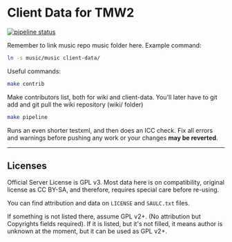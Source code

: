 # Client Data for TMW2
[![pipeline status](https://gitlab.com/TMW2/clientdata/badges/master/pipeline.svg)](https://gitlab.com/TMW2/clientdata/commits/master)

Remember to link music repo music folder here.
Example command:

```sh
ln -s music/music client-data/
```

Useful commands:

```sh
make contrib
```

Make contributors list, both for wiki and client-data.
You'll later have to git add and git pull the wiki repository (wiki/ folder)

```sh
make pipeline
```

Runs an even shorter testxml, and then does an ICC check. Fix all errors and warnings
before pushing any work or your changes **may be reverted**.

----
## Licenses

Official Server License is GPL v3. Most data here is on compatibility, original
license as CC BY-SA, and therefore, requires special care before re-using.

You can find attribution and data on `LICENSE` and `SAULC.txt` files.

If something is not listed there, assume GPL v2+. (No attribution but Copyrights
fields required). If it is listed, but it's not filled, it means author is unknown
at the moment, but it can be used as GPL v2+.
